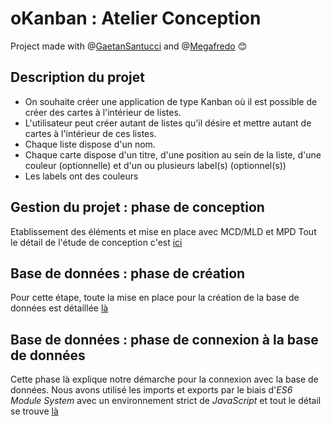 # oKanban : Atelier Conception

Project made with @[GaetanSantucci](https://github.com/GaetanSantucci) and @[Megafredo](https://github.com/Megafredo) 😊

## Description du projet 

- On souhaite créer une application de type Kanban où il est possible de créer des cartes à l'intérieur de listes.
- L'utilisateur peut créer autant de listes qu'il désire et mettre autant de cartes à l'intérieur de ces listes.
- Chaque liste dispose d'un nom.
- Chaque carte dispose d'un titre, d'une position au sein de la liste, d'une couleur (optionnelle) et d'un ou plusieurs label(s) (optionnel(s))
- Les labels ont des couleurs

## Gestion du projet : phase de conception

Etablissement des éléments et mise en place avec MCD/MLD et MPD
Tout le détail de l'étude de conception c'est [ici](./__docs/Conception.md)

## Base de données : phase de création

Pour cette étape, toute la mise en place pour la création de la base de données est détaillée [là](./__docs/Database.md)

## Base de données : phase de connexion à la base de données

Cette phase là explique notre démarche pour la connexion avec la base de données. 
Nous avons utilisé les imports et exports par le biais d'*ES6 Module System* avec un environnement strict de *JavaScript* et tout le détail se trouve [là](./__docs/ConnectDB.md)
